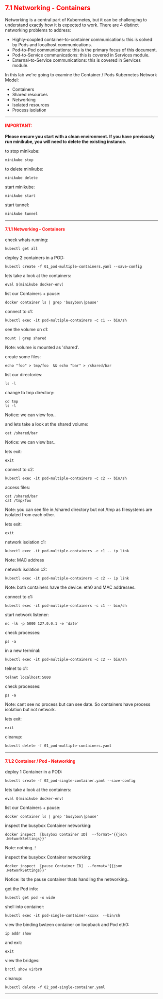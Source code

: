 ## <font color='red'> 7.1 Networking - Containers </font>
Networking is a central part of Kubernetes, but it can be challenging to understand exactly how it is expected to work. There are 4 distinct networking problems to address:

* Highly-coupled container-to-container communications: this is solved by Pods and localhost communications.
* Pod-to-Pod communications: this is the primary focus of this document.
* Pod-to-Service communications: this is covered in Services module.
* External-to-Service communications: this is covered in Services module.


In this lab we're going to examine the Container / Pods Kubernetes Network Model:
* Containers
* Shared resources
* Networking
* Isolated resources
* Process isolation

---

#### <font color='red'>IMPORTANT:</font> 
<strong>Please ensure you start with a clean environment. 
If you have previously run minikube, you will need to delete the existing instance.</strong>

to stop  minikube:
```
minikube stop
```
to delete  minikube:
```
minikube delete
```
start minikube:
```
minikube start
```
start tunnel:
```
minikube tunnel
```

---


#### <font color='red'> 7.1.1 Networking - Containers </font>
check whats running:
```
kubectl get all
```
deploy 2 containers in a POD:
```
kubectl create -f 01_pod-multiple-containers.yaml --save-config
```
lets take a look at the containers:
```
eval $(minikube docker-env)
```
list our Containers + pause:
```
docker container ls | grep 'busybox\|pause'
```
connect to c1:
```
kubectl exec -it pod-multiple-containers -c c1 -- bin/sh
```
see the volume on c1:
```
mount | grep shared
```
Note: volume is mounted as 'shared'.  

create some files:
```
echo "foo" > tmp/foo  && echo "bar" > /shared/bar
```
list our directories:
```
ls -l
```
change to tmp directory:
```
cd tmp
ls -l
```
Notice: we can view foo..


and lets take a look at the shared volume:
```
cat /shared/bar
```
Notice: we can view bar..

lets exit:
```
exit
```
connect to c2:
```
kubectl exec -it pod-multiple-containers -c c2 -- bin/sh
```
access files:
```
cat /shared/bar
cat /tmp/foo
```
Note: you can see file in /shared directory but not /tmp as filesystems are isolated from each other.  

lets exit:
```
exit
```

network isolation c1:
```
kubectl exec -it pod-multiple-containers -c c1 -- ip link
```
Note: MAC address  

network isolation c2:
```
kubectl exec -it pod-multiple-containers -c c2 -- ip link
```
Note: both containers have the device: eth0 and MAC addresses.  

connect to c1:
```
kubectl exec -it pod-multiple-containers -c c1 -- bin/sh
```
start network listener:
```
nc -lk -p 5000 127.0.0.1 -e 'date'
```
check processes:
```
ps -a
```
in a new terminal:
```
kubectl exec -it pod-multiple-containers -c c2 -- bin/sh
```
telnet to c1:
```
telnet localhost:5000
```
check processes:
```
ps -a
```
Note: cant see nc process but can see date.  So containers have process isolation but not network.

lets exit:
```
exit
```
cleanup:
```
kubectl delete -f 01_pod-multiple-containers.yaml
```

---

#### <font color='red'> 7.1.2 Container / Pod - Networking </font>
deploy 1 Container in a POD:
```
kubectl create -f 02_pod-single-container.yaml --save-config
```
lets take a look at the containers:
```
eval $(minikube docker-env)
```
list our Containers + pause:
```
docker container ls | grep 'busybox\|pause'
```

inspect the busybox Container networking:
```
docker inspect  [busybox Container ID]  --format='{{json .NetworkSettings}}'
```
Note: nothing..!


inspect the busybox Container networking:
```
docker inspect  [pause Container ID]  --format='{{json .NetworkSettings}}'
```
Notice: its the pause container thats handling the networking..

get the Pod info:
```
kubectl get pod -o wide
```
shell into container:
```
kubectl exec -it pod-single-container-xxxxx  --bin/sh
```
view the binding bwteen container on loopback and Pod eth0:
```
ip addr show
```
and exit:
```
exit
```
view the bridges:
```
brctl show virbr0
```


cleanup:
```
kubectl delete -f 02_pod-single-container.yaml
```

---